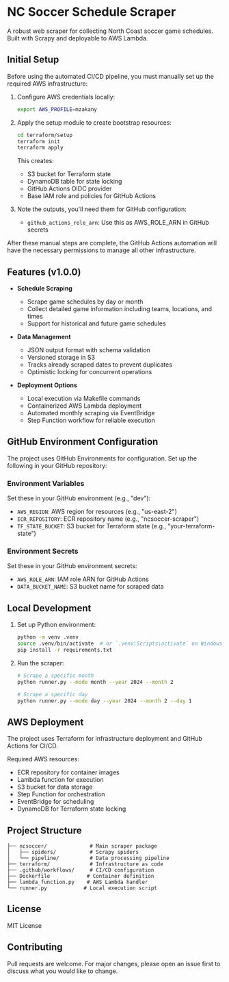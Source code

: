 # NC Soccer Schedule Scraper

A robust web scraper for collecting North Coast soccer game schedules. Built with Scrapy and deployable to AWS Lambda.

## Initial Setup

Before using the automated CI/CD pipeline, you must manually set up the required AWS infrastructure:

1. Configure AWS credentials locally:
   ```bash
   export AWS_PROFILE=mzakany
   ```

2. Apply the setup module to create bootstrap resources:
   ```bash
   cd terraform/setup
   terraform init
   terraform apply
   ```

   This creates:
   - S3 bucket for Terraform state
   - DynamoDB table for state locking
   - GitHub Actions OIDC provider
   - Base IAM role and policies for GitHub Actions

3. Note the outputs, you'll need them for GitHub configuration:
   - `github_actions_role_arn`: Use this as AWS_ROLE_ARN in GitHub secrets

After these manual steps are complete, the GitHub Actions automation will have the necessary permissions to manage all other infrastructure.

## Features (v1.0.0)

- **Schedule Scraping**
  - Scrape game schedules by day or month
  - Collect detailed game information including teams, locations, and times
  - Support for historical and future game schedules

- **Data Management**
  - JSON output format with schema validation
  - Versioned storage in S3
  - Tracks already scraped dates to prevent duplicates
  - Optimistic locking for concurrent operations

- **Deployment Options**
  - Local execution via Makefile commands
  - Containerized AWS Lambda deployment
  - Automated monthly scraping via EventBridge
  - Step Function workflow for reliable execution

## GitHub Environment Configuration

The project uses GitHub Environments for configuration. Set up the following in your GitHub repository:

### Environment Variables
Set these in your GitHub environment (e.g., "dev"):
- `AWS_REGION`: AWS region for resources (e.g., "us-east-2")
- `ECR_REPOSITORY`: ECR repository name (e.g., "ncsoccer-scraper")
- `TF_STATE_BUCKET`: S3 bucket for Terraform state (e.g., "your-terraform-state")

### Environment Secrets
Set these in your GitHub environment secrets:
- `AWS_ROLE_ARN`: IAM role ARN for GitHub Actions
- `DATA_BUCKET_NAME`: S3 bucket name for scraped data

## Local Development

1. Set up Python environment:
   ```bash
   python -m venv .venv
   source .venv/bin/activate  # or `.venv\Scripts\activate` on Windows
   pip install -r requirements.txt
   ```

2. Run the scraper:
   ```bash
   # Scrape a specific month
   python runner.py --mode month --year 2024 --month 2

   # Scrape a specific day
   python runner.py --mode day --year 2024 --month 2 --day 1
   ```

## AWS Deployment

The project uses Terraform for infrastructure deployment and GitHub Actions for CI/CD.

Required AWS resources:
- ECR repository for container images
- Lambda function for execution
- S3 bucket for data storage
- Step Function for orchestration
- EventBridge for scheduling
- DynamoDB for Terraform state locking

## Project Structure

```
├── ncsoccer/              # Main scraper package
│   ├── spiders/           # Scrapy spiders
│   └── pipeline/          # Data processing pipeline
├── terraform/             # Infrastructure as code
├── .github/workflows/     # CI/CD configuration
├── Dockerfile            # Container definition
├── lambda_function.py    # AWS Lambda handler
└── runner.py            # Local execution script
```

## License

MIT License

## Contributing

Pull requests are welcome. For major changes, please open an issue first to discuss what you would like to change.